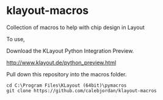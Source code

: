 # klayout-macros
Collection of macros to help with chip design in Layout


To use, 

Download the KLayout Python Integration Preview.

http://www.klayout.de/python_preview.html

Pull down this repository into the macros folder.

```
cd C:\Program Files\KLayout (64bit)\pymacros
git clone https://github.com/calebjordan/klayout-macros
```